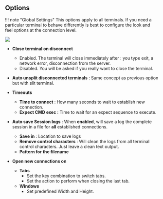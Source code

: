 ## Options

!!! note "Global Settings" This options apply to all terminals. If you need a
particular terminal to behave differently is best to configure the look and feel
options at the connection level.

![](images/to1.png)

- **Close terminal on disconnect**
  - Enabled. The terminal will close immediately after : you type exit, a
    network error, disconnection from the server.
  - Disabled. You will be asked if you really want to close the terminal.
- **Auto unsplit disconnected terminals** : Same concept as previous option but
  with slit terminal.
- **Timeouts**

  - **Time to connect** : How many seconds to wait to establish new connection.
  - **Expect CMD exec** : Time to wait for an expect sequence to execute.

- **Auto save Session logs** : When **enabled**, will save a log the complete
  session in a file for **all** established connections.
  - **Save in** : Location to save logs
  - **Remove control characters** : Will clean the logs from all terminal
    control characters. Just leave a clean text output.
  - **Pattern for the filename**
- **Open new connections on**
  - **Tabs**
    - Set the key combination to switch tabs.
    - Set the action to perform when closing the last tab.
  - **Windows**
    - Set predefined Width and Height.
